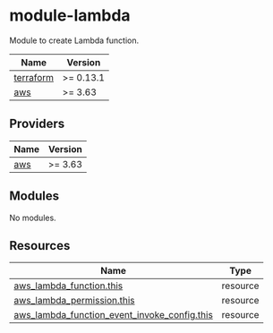 # module-lambda

Module to create Lambda function. 

| Name | Version |
|------|---------|
| <a name="requirement_terraform"></a> [terraform](#requirement\_terraform) | >= 0.13.1 |
| <a name="requirement_aws"></a> [aws](#requirement\_aws) | >= 3.63 |

## Providers

| Name | Version |
|------|---------|
| <a name="provider_aws"></a> [aws](#provider\_aws) | >= 3.63 |

## Modules

No modules.

## Resources

| Name | Type |
|------|------|
| [aws_lambda_function.this](https://registry.terraform.io/providers/hashicorp/aws/latest/docs/resources/aws_lambda_function) | resource |
| [aws_lambda_permission.this](https://registry.terraform.io/providers/hashicorp/aws/latest/docs/resources/aws_lambda_permission) | resource |
| [aws_lambda_function_event_invoke_config.this](https://registry.terraform.io/providers/hashicorp/aws/latest/docs/resources/aws_lambda_function_event_invoke_config) | resource |
